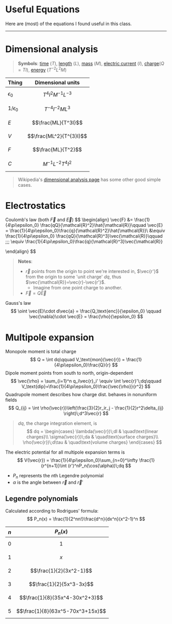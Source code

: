 # Useful Equations

Here are (most) of the equations I found useful in this class. 

---

# Dimensional analysis

> **Symbols**: [time](https://en.wikipedia.org/wiki/Time "Time") ($T$), [length](https://en.wikipedia.org/wiki/Length "Length") ($L$), [mass](https://en.wikipedia.org/wiki/Mass "Mass") ($M$), [electric current](https://en.wikipedia.org/wiki/Electric_current "Electric current") ($I$), [charge](https://en.wikipedia.org/wiki/Electric_charge)($Q = TI$), [energy](https://en.wikipedia.org/wiki/Energy) ($T^{-2}L^2M$)

| Thing          | Dimensional units       |
| -------------- | ----------------------- |
| $\epsilon_0$   | $$T^4I^2M^{-1}L^{-3}$$  |
| $1/\epsilon_0$ | $$T^{-4}I^{-2}ML^3$$    |
| $E$            | $$\frac{ML}{T^3I}$$     |
| $V$            | $$\frac{ML^2}{T^{3}I}$$ |
| $F$            | $$\frac{ML}{T^2}$$      |
| $C$            | $$M^{-1}L^{-2}T^4I^2$$  |

> Wikipedia's [dimensional analysis page](https://en.wikipedia.org/wiki/Dimensional_analysis#Simple_cases) has some other good simple cases. 
# Electrostatics

Coulomb's law (both $\vec{F}$ and $\vec{E}$)
$$
\begin{align}
	\vec{F} &= \frac{1}{4\pi\epsilon_0} \frac{qQ}{\mathcal{R}^2}\hat{\mathcal{R}}\qquad \vec{E} = \frac{1}{4\pi\epsilon_0}\frac{q}{\mathcal{R}^2}\hat{\mathcal{R}}\\
	 &\equiv \frac{1}{4\pi\epsilon_0} \frac{qQ}{\mathcal{R}^3}\vec{\mathcal{R}}\qquad \;\;\; \equiv \frac{1}{4\pi\epsilon_0}\frac{q}{\mathcal{R}^3}\vec{\mathcal{R}}
	
\end{align}
$$

> **Notes**: 
> - $\vec{r}$ points from the origin to point we're interested in, $\vec{r'}$ from the origin to some 'unit charge' $dq$, thus $\vec{\mathcal{R}}=\vec{r}-\vec{r'}$.
> 	- Imagine from one point charge to another.
> - $\vec{F}= Q\vec{E}$

Gauss's law
$$
\oint \vec{E}\cdot d\vec{a} = \frac{Q_\text{enc}}{\epsilon_0} \qquad  \vec{\nabla}\cdot \vec{E} = \frac{\rho}{\epsilon_0}
$$
# Multipole expansion

Monopole moment is total charge
$$
Q = \int dq\qquad V_\text{mon}(\vec{r}) = \frac{1}{4\pi\epsilon_0}\frac{Q}{r}
$$
Dipole moment points from south to north, origin-dependent
$$
\vec{\rho} = \sum_{i=1}^n q_i\vec{r}_i' \equiv \int \vec{r}'\;dq\qquad V_\text{dip}=\frac{1}{4\pi\epsilon_0}\frac{\vec{\rho}}{r^2}
$$
Quadrupole moment describes how charge dist. behaves in nonuniform fields
$$
Q_{ij} = \int \rho(\vec{r})\left(\frac{3}{2}r_ir_j - \frac{1}{2}r^2\delta_{ij} \right)\;d^3\vec{r}
$$

> $dq$, the charge integration element, is
> $$
dq = \begin{cases}
\lambda(\vec{r})\;dl & \quad\text{linear charges}\\
\sigma(\vec{r})\;da & \quad\text{surface charges}\\
\rho(\vec{r})\;d\tau & \quad\text{volume charges}
\end{cases}
$$

The electric potential for all multipole expansion terms is 
$$
V(\vec{r}) = \frac{1}{4\pi\epsilon_0}\sum_{n=0}^\infty \frac{1}{r^{n+1}}\int (r')^nP_n(\cos(\alpha))\;dq
$$
- $P_n$ represents the $n$th Legendre polynomial
- $\alpha$ is the angle between $\vec{r}$ and $\vec{r}'$

## Legendre polynomials

Calculated according to Rodrigues' formula:
$$
P_n(x) = \frac{1}{2^nn!}\frac{d^n}{dx^n}(x^2-1)^n
$$

| $n$ | $P_n(x)$                         |
| --- | -------------------------------- |
| 0   | $$1$$                            |
| 1   | $$x$$                            |
| 2   | $$\frac{1}{2}(3x^2-1)$$          |
| 3   | $$\frac{1}{2}(5x^3-3x)$$         |
| 4   | $$\frac{1}{8}(35x^4-30x^2+3)$$   |
| 5   | $$\frac{1}{8}(63x^5-70x^3+15x)$$ |
